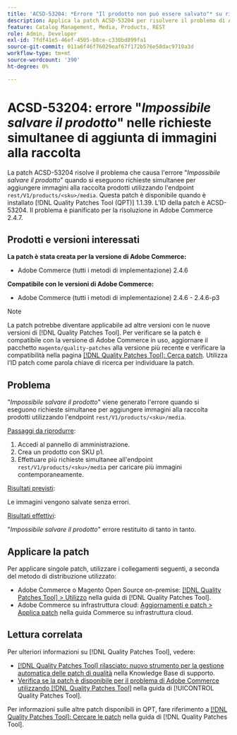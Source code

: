 ```yaml
---
title: 'ACSD-53204: *Errore "Il prodotto non può essere salvato"* su richieste simultanee di aggiunta di immagini alla galleria'
description: Applica la patch ACSD-53204 per risolvere il problema di Adobe Commerce, se viene generato l’errore *The product can not be save* (Impossibile salvare il prodotto) quando si eseguono richieste simultanee per aggiungere immagini alla galleria di prodotti utilizzando l’endpoint rest/V1/products/&lt;sku&gt;/media.
feature: Catalog Management, Media, Products, REST
role: Admin, Developer
exl-id: 7fdf41e5-46ef-4505-b8ce-c330bd899fa1
source-git-commit: 011a6f46f76029eaf67f172b576e58dac9710a3d
workflow-type: tm+mt
source-wordcount: '390'
ht-degree: 0%

---
```


# ACSD-53204: errore &quot;*Impossibile salvare il prodotto*&quot; nelle richieste simultanee di aggiunta di immagini alla raccolta

La patch ACSD-53204 risolve il problema che causa l&#39;errore &quot;*Impossibile salvare il prodotto*&quot; quando si eseguono richieste simultanee per aggiungere immagini alla raccolta prodotti utilizzando l&#39;endpoint `rest/V1/products/<sku>/media`. Questa patch è disponibile quando è installato [!DNL Quality Patches Tool (QPT)] 1.1.39. L’ID della patch è ACSD-53204. Il problema è pianificato per la risoluzione in Adobe Commerce 2.4.7.

## Prodotti e versioni interessati

**La patch è stata creata per la versione di Adobe Commerce:**

* Adobe Commerce (tutti i metodi di implementazione) 2.4.6

**Compatibile con le versioni di Adobe Commerce:**

* Adobe Commerce (tutti i metodi di implementazione) 2.4.6 - 2.4.6-p3

>[!NOTE]
>
>La patch potrebbe diventare applicabile ad altre versioni con le nuove versioni di [!DNL Quality Patches Tool]. Per verificare se la patch è compatibile con la versione di Adobe Commerce in uso, aggiornare il pacchetto `magento/quality-patches` alla versione più recente e verificare la compatibilità nella pagina [[!DNL Quality Patches Tool]: Cerca patch](https://experienceleague.adobe.com/tools/commerce-quality-patches/index.html?lang=it). Utilizza l’ID patch come parola chiave di ricerca per individuare la patch.

## Problema

&quot;*Impossibile salvare il prodotto*&quot; viene generato l&#39;errore quando si eseguono richieste simultanee per aggiungere immagini alla raccolta prodotti utilizzando l&#39;endpoint `rest/V1/products/<sku>/media`.

<u>Passaggi da riprodurre</u>:

1. Accedi al pannello di amministrazione.
1. Crea un prodotto con SKU p1.
1. Effettuare più richieste simultanee all&#39;endpoint `rest/V1/products/<sku>/media` per caricare più immagini contemporaneamente.

<u>Risultati previsti</u>:

Le immagini vengono salvate senza errori.

<u>Risultati effettivi</u>:

&quot;*Impossibile salvare il prodotto*&quot; errore restituito di tanto in tanto.

## Applicare la patch

Per applicare singole patch, utilizzare i collegamenti seguenti, a seconda del metodo di distribuzione utilizzato:

* Adobe Commerce o Magento Open Source on-premise: [[!DNL Quality Patches Tool] > Utilizzo](/help/tools/quality-patches-tool/usage.md) nella guida di [!DNL Quality Patches Tool].
* Adobe Commerce su infrastruttura cloud: [Aggiornamenti e patch > Applica patch](https://experienceleague.adobe.com/docs/commerce-cloud-service/user-guide/develop/upgrade/apply-patches.html?lang=it) nella guida Commerce su infrastruttura cloud.

## Lettura correlata

Per ulteriori informazioni su [!DNL Quality Patches Tool], vedere:

* [[!DNL Quality Patches Tool] rilasciato: nuovo strumento per la gestione automatica delle patch di qualità](https://experienceleague.adobe.com/it/docs/commerce-operations/tools/quality-patches-tool/quality-patches-tool-to-self-serve-quality-patches) nella Knowledge Base di supporto.
* [Verifica se la patch è disponibile per il problema di Adobe Commerce utilizzando  [!DNL Quality Patches Tool]](/help/tools/quality-patches-tool/patches-available-in-qpt/check-patch-for-magento-issue-with-magento-quality-patches.md) nella guida di [!UICONTROL Quality Patches Tool].


Per informazioni sulle altre patch disponibili in QPT, fare riferimento a [[!DNL Quality Patches Tool]: Cercare le patch](https://experienceleague.adobe.com/tools/commerce-quality-patches/index.html?lang=it) nella guida di [!DNL Quality Patches Tool].
